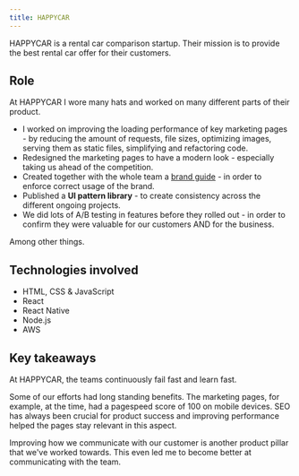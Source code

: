 ```yaml
---
title: HAPPYCAR
---
```


HAPPYCAR is a rental car comparison startup. Their mission is to provide the best
rental car offer for their customers.

## Role

At HAPPYCAR I wore many hats and worked on many different parts of their product.

- I worked on improving the loading performance of key marketing pages - by reducing the amount of requests, file sizes, optimizing images, serving them as static files, simplifying and refactoring code.
- Redesigned the marketing pages to have a modern look - especially taking us ahead of the competition.
- Created together with the whole team a [brand guide](https://brand.happycar.de/) - in order to enforce correct usage of the brand.
- Published a **UI pattern library** - to create consistency across the different ongoing projects.
- We did lots of A/B testing in features before they rolled out - in order to confirm they were valuable for our customers AND for the business.

Among other things.

## Technologies involved

- HTML, CSS &amp; JavaScript
- React
- React Native
- Node.js
- AWS

## Key takeaways

At HAPPYCAR, the teams continuously fail fast and learn fast.

Some of our efforts had long standing benefits. The marketing pages, for example, at the time, had a pagespeed score of 100 on mobile devices. SEO has always been crucial for
product success and improving performance helped the pages stay relevant in this aspect.

Improving how we communicate with our customer is another product pillar that we've worked towards. This even led me to become better at communicating with the team.
